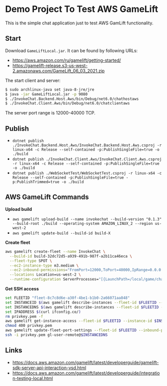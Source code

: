 # Demo Project To Test AWS GameLift

This is the simple chat application just to test AWS GamLift functionality.

## Start

Download `GameLiftLocal.jar`. It can be found by following URLs:

- https://aws.amazon.com/ru/gamelift/getting-started/
- https://gamelift-release.s3-us-west-2.amazonaws.com/GameLift_06_03_2021.zip

The start client and server:

```bash
$ sudo archlinux-java set java-8-jre/jre
$ java -jar GameLiftLocal.jar -p 9080
$ ./InvokeChat.Backend.Host.Aws/bin/Debug/net6.0/chathostaws
$ ./InvokeChat.Client.Aws/bin/Debug/net6.0/chatclientaws
```

The server port range is 12000-40000 TCP.

## Publish

- `dotnet publish ./InvokeChat.Backend.Host.Aws/InvokeChat.Backend.Host.Aws.csproj -r linux-x64 -c Release --self-contained -p:PublishSingleFile=true -o ./build`
- `dotnet publish ./InvokeChat.Client.Aws/InvokeChat.Client.Aws.csproj -r linux-x64 -c Release --self-contained -p:PublishSingleFile=true -o ./build`
- `dotnet publish ./WebSocketTest/WebSocketTest.csproj -r linux-x64 -c Release --self-contained -p:PublishSingleFile=true -p:PublishTrimmed=true -o ./build`

## AWS GameLift Commands

**Upload build**

- `aws gamelift upload-build --name invokechat --build-version "0.1.3" --build-root ./build --operating-system AMAZON_LINUX_2 --region us-west-2`
- `aws gamelift update-build --build-id build-X`

**Create fleet**

```bash
aws gamelift create-fleet --name InvokeChat \
  --build-id build-32dc72d5-a939-491b-987f-a2b11ca46eca \
  --fleet-type SPOT \
  --ec2-instance-type m3.medium \
  --ec2-inbound-permissions="FromPort=12000,ToPort=40000,IpRange=0.0.0.0/0,Protocol=TCP" \
  --locations Location=us-west-2 \
  --runtime-configuration ServerProcesses="[{LaunchPath=/local/game/chathostaws,ConcurrentExecutions=3}]"
```

**Get SSH access**

```bash
set FLEETID "fleet-8c7c8d6e-a30f-4be1-b1b0-2a66071aa848"
set INSTANCEID $(aws gamelift describe-instances --fleet-id $FLEETID --query "Instances[0].InstanceId" --output text)
set INSTANCEDNS $(aws gamelift describe-instances --fleet-id $FLEETID --query "Instances[0].DnsName" --output text)
set IPADDRESS $(curl ifconfig.co/)
rm privkey.pem -f
aws gamelift get-instance-access --fleet-id $FLEETID --instance-id $INSTANCEID --query "InstanceAccess.Credentials.Secret" --output text > privkey.pem
chmod 400 privkey.pem
aws gamelift update-fleet-port-settings --fleet-id $FLEETID --inbound-permission-authorizations "FromPort=22,ToPort=22,IpRange=$IPADDRESS/32,Protocol=TCP"
ssh -i privkey.pem gl-user-remote@$INSTANCEDNS
```

## Links

- https://docs.aws.amazon.com/gamelift/latest/developerguide/gamelift-sdk-server-api-interaction-vsd.html
- https://docs.aws.amazon.com/gamelift/latest/developerguide/integration-testing-local.html

